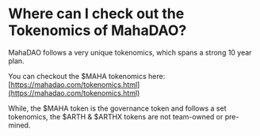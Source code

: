 # Where can I check out the Tokenomics of MahaDAO?

MahaDAO follows a very unique tokenomics, which spans a strong 10 year plan.

You can checkout the $MAHA tokenomics here: [https://mahadao.com/tokenomics.html](https://mahadao.com/tokenomics.html)

While, the $MAHA token is the governance token and follows a set tokenomics, the $ARTH & $ARTHX tokens are not team-owned or pre-mined.

